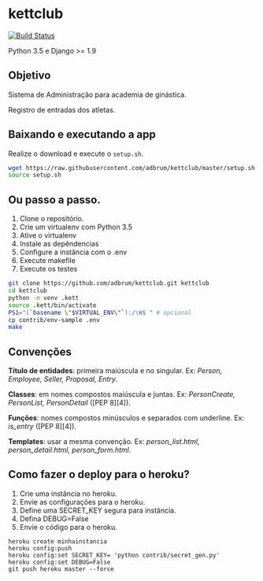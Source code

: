 # kettclub
[![Build Status](https://travis-ci.org/adbrum/kettclub.svg?branch=master)](https://travis-ci.org/adbrum/kettclub)

Python 3.5 e Django >= 1.9


## Objetivo

Sistema de Administração para academia de ginástica.

Registro de entradas dos atletas.


## Baixando e executando a app

Realize o download e execute o `setup.sh`.

```bash
wget https://raw.githubusercontent.com/adbrum/kettclub/master/setup.sh
source setup.sh
```



## Ou passo a passo.

1. Clone o repositório.
2. Crie um virtualenv com Python 3.5
3. Ative o virtualenv
4. Instale as depêndencias
5. Configure a instância com o .env
7. Execute makefile
8. Execute os testes

```bash
git clone https://github.com/adbrum/kettclub.git kettclub
cd kettclub
python -m venv .kett
source .kett/bin/activate
PS1="(`basename \"$VIRTUAL_ENV\"`):/\W$ " # opcional
cp contrib/env-sample .env
make
```


## Convenções

**Título de entidades**: primeira maiúscula e no singular. Ex: *Person, Employee, Seller, Proposal, Entry*.

**Classes**: em nomes compostos maiúscula e juntas. Ex: *PersonCreate, PersonList, PersonDetail* ([PEP 8][4]).

**Funções**: nomes compostos minúsculos e separados com underline. Ex: *is_entry* ([PEP 8][4]).

**Templates**: usar a mesma convenção. Ex: *person_list.html, person_detail.html, person_form.html*.


## Como fazer o deploy para o heroku?

1. Crie uma instância no heroku.
2. Envie as configurações para o heroku.
3. Define uma SECRET_KEY segura para instância.
4. Defina DEBUG=False
5. Envie o código para o heroku.

```console
heroku create minhainstancia
heroku config:push
heroku config:set SECRET_KEY= 'python contrib/secret_gen.py'
heroku config:set DEBUG=False
git push heroku master --force
```